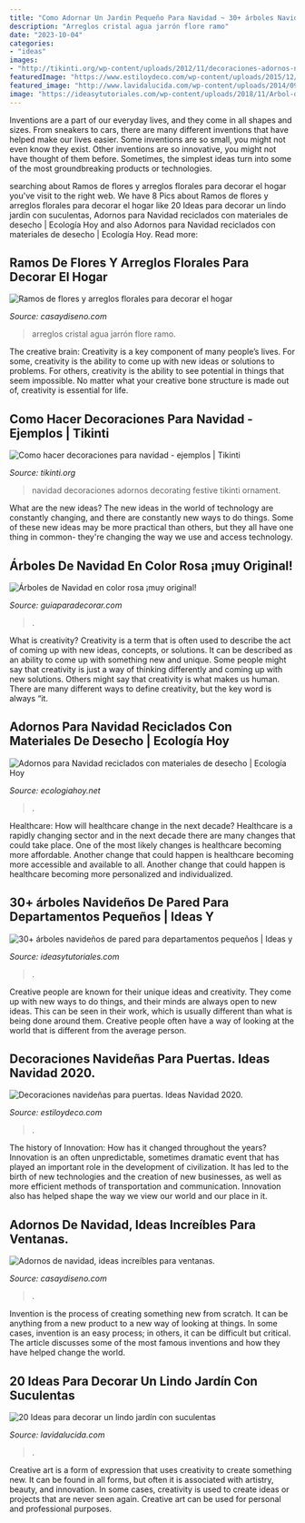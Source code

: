 ```yaml
---
title: "Como Adornar Un Jardin Pequeño Para Navidad ~ 30+ árboles Navideños De Pared Para Departamentos Pequeños"
description: "Arreglos cristal agua jarrón flore ramo"
date: "2023-10-04"
categories:
- "ideas"
images:
- "http://tikinti.org/wp-content/uploads/2012/11/decoraciones-adornos-navidad-01.jpg"
featuredImage: "https://www.estiloydeco.com/wp-content/uploads/2015/12/decoracion-navidena-entradas-4.jpg"
featured_image: "http://www.lavidalucida.com/wp-content/uploads/2014/09/1534336_187117581488707_599128456_n.jpg"
image: "https://ideasytutoriales.com/wp-content/uploads/2018/11/Arbol-de-Navidad-para-Pared-11.jpg"
---
```



Inventions are a part of our everyday lives, and they come in all shapes and sizes. From sneakers to cars, there are many different inventions that have helped make our lives easier. Some inventions are so small, you might not even know they exist. Other inventions are so innovative, you might not have thought of them before. Sometimes, the simplest ideas turn into some of the most groundbreaking products or technologies.

	

		
searching about Ramos de flores y arreglos florales para decorar el hogar you've visit to the right web. We have 8 Pics about Ramos de flores y arreglos florales para decorar el hogar like 20 Ideas para decorar un lindo jardín con suculentas, Adornos para Navidad reciclados con materiales de desecho | Ecología Hoy and also Adornos para Navidad reciclados con materiales de desecho | Ecología Hoy. Read more:
		
    
## Ramos De Flores Y Arreglos Florales Para Decorar El Hogar

<img loading=lazy src="https://casaydiseno.com/wp-content/uploads/2015/06/arreglos-florales-jarron-alto-cristal-flor-agua.jpg" onerror="this.onerror=null;this.src='https://tse4.mm.bing.net/th?id=OIP.sTcc1D_n8n9XOmumoqmufQHaJ3&amp;pid=15.1';" alt="Ramos de flores y arreglos florales para decorar el hogar">

_Source: casaydiseno.com_

>arreglos cristal agua jarrón flore ramo. 

	

The creative brain:
Creativity is a key component of many people’s lives. For some, creativity is the ability to come up with new ideas or solutions to problems. For others, creativity is the ability to see potential in things that seem impossible. No matter what your creative bone structure is made out of, creativity is essential for life.

    
## Como Hacer Decoraciones Para Navidad - Ejemplos | Tikinti

<img loading=lazy src="http://tikinti.org/wp-content/uploads/2012/11/decoraciones-adornos-navidad-01.jpg" onerror="this.onerror=null;this.src='https://tse2.mm.bing.net/th?id=OIP.hDZw0wax1kXB5RXjYrGbUAHaLJ&amp;pid=15.1';" alt="Como hacer decoraciones para navidad - ejemplos | Tikinti">

_Source: tikinti.org_

>navidad decoraciones adornos decorating festive tikinti ornament. 

	

What are the new ideas?
The new ideas in the world of technology are constantly changing, and there are constantly new ways to do things. Some of these new ideas may be more practical than others, but they all have one thing in common- they're changing the way we use and access technology.

    
## Árboles De Navidad En Color Rosa ¡muy Original!

<img loading=lazy src="http://www.guiaparadecorar.com/wp-content/uploads/2017/11/arboles-de-navidad-rosados-13.jpg" onerror="this.onerror=null;this.src='https://tse3.mm.bing.net/th?id=OIP.seX1seZrIGnmNfJkAaW8mwHaJ4&amp;pid=15.1';" alt="Árboles de Navidad en color rosa ¡muy original!">

_Source: guiaparadecorar.com_

>. 

	

What is creativity?
Creativity is a term that is often used to describe the act of coming up with new ideas, concepts, or solutions. It can be described as an ability to come up with something new and unique. Some people might say that creativity is just a way of thinking differently and coming up with new solutions. Others might say that creativity is what makes us human. There are many different ways to define creativity, but the key word is always “it.

    
## Adornos Para Navidad Reciclados Con Materiales De Desecho | Ecología Hoy

<img loading=lazy src="http://ecologiahoy.net/wp-content/uploads/2016/12/1Z1Q_900.jpg" onerror="this.onerror=null;this.src='https://tse2.mm.bing.net/th?id=OIP.Vuuh3gYqw4SM2OPX82fb5wHaLJ&amp;pid=15.1';" alt="Adornos para Navidad reciclados con materiales de desecho | Ecología Hoy">

_Source: ecologiahoy.net_

>. 

	

Healthcare: How will healthcare change in the next decade?
Healthcare is a rapidly changing sector and in the next decade there are many changes that could take place. One of the most likely changes is healthcare becoming more affordable. Another change that could happen is healthcare becoming more accessible and available to all. Another change that could happen is healthcare becoming more personalized and individualized.

    
## 30+ árboles Navideños De Pared Para Departamentos Pequeños | Ideas Y

<img loading=lazy src="https://ideasytutoriales.com/wp-content/uploads/2018/11/Arbol-de-Navidad-para-Pared-11.jpg" onerror="this.onerror=null;this.src='https://tse2.mm.bing.net/th?id=OIP.kR0yxfwECtw2b6ke63CNpgDIEs&amp;pid=15.1';" alt="30+ árboles navideños de pared para departamentos pequeños | Ideas y">

_Source: ideasytutoriales.com_

>. 

	

Creative people are known for their unique ideas and creativity. They come up with new ways to do things, and their minds are always open to new ideas. This can be seen in their work, which is usually different than what is being done around them. Creative people often have a way of looking at the world that is different from the average person.

    
## Decoraciones Navideñas Para Puertas. Ideas Navidad 2020.

<img loading=lazy src="https://www.estiloydeco.com/wp-content/uploads/2015/12/decoracion-navidena-entradas-4.jpg" onerror="this.onerror=null;this.src='https://tse1.mm.bing.net/th?id=OIP.AgPwPCsc1y7b1fwM9M4GwQHaLJ&amp;pid=15.1';" alt="Decoraciones navideñas para puertas. Ideas Navidad 2020.">

_Source: estiloydeco.com_

>. 

	

The history of Innovation: How has it changed throughout the years?
Innovation is an often unpredictable, sometimes dramatic event that has played an important role in the development of civilization. It has led to the birth of new technologies and the creation of new businesses, as well as more efficient methods of transportation and communication. Innovation also has helped shape the way we view our world and our place in it.

    
## Adornos De Navidad, Ideas Increíbles Para Ventanas.

<img loading=lazy src="https://casaydiseno.com/wp-content/uploads/2015/08/adornos-de-navidad-ventanas-dorados.jpg" onerror="this.onerror=null;this.src='https://tse4.mm.bing.net/th?id=OIP.PAWmySQezs6WSoboUf4PxQHaJ3&amp;pid=15.1';" alt="Adornos de navidad, ideas increíbles para ventanas.">

_Source: casaydiseno.com_

>. 

	

Invention is the process of creating something new from scratch. It can be anything from a new product to a new way of looking at things. In some cases, invention is an easy process; in others, it can be difficult but critical. The article discusses some of the most famous inventions and how they have helped change the world.

    
## 20 Ideas Para Decorar Un Lindo Jardín Con Suculentas

<img loading=lazy src="http://www.lavidalucida.com/wp-content/uploads/2014/09/1534336_187117581488707_599128456_n.jpg" onerror="this.onerror=null;this.src='https://tse3.mm.bing.net/th?id=OIP.VYEZimbtUC--piMRCR7BTgHaJ4&amp;pid=15.1';" alt="20 Ideas para decorar un lindo jardín con suculentas">

_Source: lavidalucida.com_

>. 

	

Creative art is a form of expression that uses creativity to create something new. It can be found in all forms, but often it is associated with artistry, beauty, and innovation. In some cases, creativity is used to create ideas or projects that are never seen again. Creative art can be used for personal and professional purposes.

